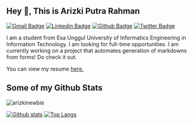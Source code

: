 ## Hey 👋, This is Arizki Putra Rahman
[![Gmail Badge](https://img.shields.io/badge/-arizkijitsu@gmail.com-c14438?style=flat&logo=Gmail&logoColor=white&link=mailto:arizkijitsu@gmail.com)](mailto:arizkijitsu@gmail.com) 
[![Linkedin Badge](https://img.shields.io/badge/-arizkinewbie-0072b1?style=flat&logo=Linkedin&logoColor=white&link=https://www.linkedin.com/in/arizkinewbie/)](https://www.linkedin.com/in/arizkinewbie/) [![Github Badge](https://img.shields.io/badge/-arizkinewbie-grey?style=flat&logo=github&logoColor=white&link=https://github.com/arizkinewbie/)](https://www.github.com/arizkinewbie/) [![Twitter Badge](https://img.shields.io/badge/-arizkinewbie-00acee?style=flat&logo=twitter&logoColor=white&link=https://twitter.com/arizkinewbie/)](https://www.twitter.com/arizkinewbie/) <p align='left'>I am a student from Esa Unggul University of Informatics Engineering in Information Technology. I am looking for full-time opportunities. I am currently working on a project that automates generation of markdowns from forms! Do check it out.</p><p align='left'> You can view my resume <a href='https://arizkinewbie.my.id' target=_blank><u>here</u>.</a></p>
## Some of my Github Stats
<p align=left> <img src=https://komarev.com/ghpvc/?username=arizkinewbie alt=arizkinewbie /> </p>

[![Github stats](https://github-readme-stats.vercel.app/api?username=arizkinewbie&show_icons=true&include_all_commits=true)](https://github.com/arizkinewbie/github-readme-stats)
[![Top Langs](https://github-readme-stats.vercel.app/api/top-langs/?username=arizkinewbie&layout=compact)](https://github.com/arizkinewbie/github-readme-stats)
